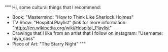 """
Hi, some cultural things that I recommend:
- Book: "Mastermind: "How to Think Like Sherlock Holmes"
- TV Show: "Hospital Playlist" (link for more information: "https://en.wikipedia.org/wiki/Hospital_Playlist"
- Drawings that I like from an artist that I follow on instagram: "Username: hiya_cass"
- Piece of Art: "The Starry Night"
"""
